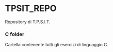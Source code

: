 # TPSIT_REPO
Repository di T.P.S.I.T.

### C folder

Cartella contenente tutti gli esercizi di linguaggio C.
